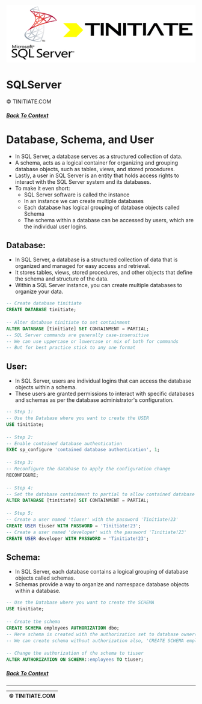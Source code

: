 ![SQLServer Tinitiate Image](sqlserver_tinitiate.png)

# SQLServer
&copy; TINITIATE.COM

##### [Back To Context](./README.md)

# Database, Schema, and User
* In SQL Server, a database serves as a structured collection of data.
* A schema, acts as a logical container for organizing and grouping database objects, such as tables, views, and stored procedures.
* Lastly, a user in SQL Server is an entity that holds access rights to interact with the SQL Server system and its databases.
* To make it even short:
    * SQL Server software is called the instance
    * In an instance we can create multiple databases
    * Each database has logical grouping of database objects called Schema
    * The schema within a database can be accessed by users, which are the individual user logins.
## Database:
* In SQL Server, a database is a structured collection of data that is organized and managed for easy access and retrieval.
* It stores tables, views, stored procedures, and other objects that define the schema and structure of the data.
* Within a SQL Server instance, you can create multiple databases to organize your data.
```sql
-- Create database tinitiate
CREATE DATABASE tinitiate;

-- Alter database tinitiate to set containment
ALTER DATABASE [tinitiate] SET CONTAINMENT = PARTIAL;
-- SQL Server commands are generally case-insensitive
-- We can use uppercase or lowercase or mix of both for commands
-- But for best practice stick to any one format
```
## User:
* In SQL Server, users are individual logins that can access the database objects within a schema.
* These users are granted permissions to interact with specific databases and schemas as per the database administrator's configuration.
```sql
-- Step 1:
-- Use the Database where you want to create the USER
USE tinitiate;

-- Step 2:
-- Enable contained database authentication
EXEC sp_configure 'contained database authentication', 1;

-- Step 3:
-- Reconfigure the database to apply the configuration change
RECONFIGURE;

-- Step 4:
-- Set the database containment to partial to allow contained database users
ALTER DATABASE [tinitiate] SET CONTAINMENT = PARTIAL;

-- Step 5:
-- Create a user named 'tiuser' with the password 'Tinitiate!23'
CREATE USER tiuser WITH PASSWORD = 'Tinitiate!23';
-- Create a user named 'developer' with the password 'Tinitiate!23'
CREATE USER developer WITH PASSWORD = 'Tinitiate!23';
```
## Schema:
* In SQL Server, each database contains a logical grouping of database objects called schemas.
* Schemas provide a way to organize and namespace database objects within a database.
```sql
-- Use the Database where you want to create the SCHEMA
USE tinitiate;

-- Create the schema
CREATE SCHEMA employees AUTHORIZATION dbo;
-- Here schema is created with the authorization set to database owner(dbo).
-- We can create schema without authorization also, 'CREATE SCHEMA employees;'

-- Change the authorization of the schema to tiuser
ALTER AUTHORIZATION ON SCHEMA::employees TO tiuser;
```

##### [Back To Context](./README.md)
***
| &copy; TINITIATE.COM |
|----------------------|